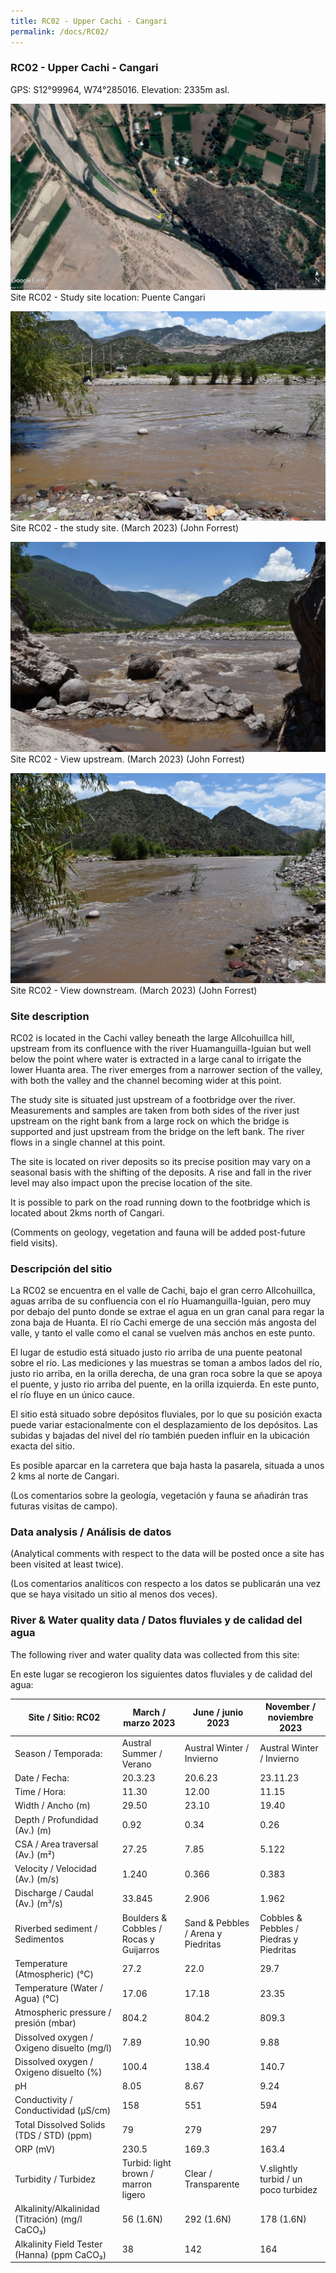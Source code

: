 ```yaml
---
title: RC02 - Upper Cachi - Cangari
permalink: /docs/RC02/
---
```



### RC02 - Upper Cachi - Cangari

GPS: S12°99964, W74°285016. 
Elevation: 2335m asl.


![RC02](/assets/sites/RC02.jpg)
Site RC02 - Study site location: Puente Cangari


![RC02 - the study site](/assets/sites/RC02site.jpg)
Site RC02 - the study site. (March 2023) (John Forrest)


![RC02 View upstream](/assets/sites/RC02upstream.jpg)
Site RC02 - View upstream. (March 2023) (John Forrest)


![RC02 View downstream](/assets/sites/RC02downstream.jpg)
Site RC02 - View downstream. (March 2023) (John Forrest)


### Site description

RC02 is located in the Cachi valley beneath the large Allcohuillca hill, upstream from its confluence with the river Huamanguilla-Iguian but well below the point where water is extracted in a large canal to irrigate the lower Huanta area. The river emerges from a narrower section of the valley, with both the valley and the channel becoming wider at this point.

The study site is situated just upstream of a footbridge over the river. Measurements and samples are taken from both sides of the river just upstream on the right bank from a large rock on which the bridge is supported and just upstream from the bridge on the left bank. The river flows in a single channel at this point.

The site is located on river deposits so its precise position may vary on a seasonal basis with the shifting of the deposits. A rise and fall in the river level may also impact upon the precise location of the site.

It is possible to park on the road running down to the footbridge which is located about 2kms north of Cangari.

(Comments on geology, vegetation and fauna will be added post-future field visits).


### Descripción del sitio

La RC02 se encuentra en el valle de Cachi, bajo el gran cerro Allcohuillca, aguas arriba de su confluencia con el río Huamanguilla-Iguian, pero muy por debajo del punto donde se extrae el agua en un gran canal para regar la zona baja de Huanta. El río Cachi emerge de una sección más angosta del valle, y tanto el valle como el canal se vuelven más anchos en este punto.

El lugar de estudio está situado justo rio arriba de una puente peatonal sobre el río. Las mediciones y las muestras se toman a ambos lados del río, justo rio arriba, en la orilla derecha, de una gran roca sobre la que se apoya el puente, y justo rio arriba del puente, en la orilla izquierda. En este punto, el río fluye en un único cauce.

El sitio está situado sobre depósitos fluviales, por lo que su posición exacta puede variar estacionalmente con el desplazamiento de los depósitos. Las subidas y bajadas del nivel del río también pueden influir en la ubicación exacta del sitio.

Es posible aparcar en la carretera que baja hasta la pasarela, situada a unos 2 kms al norte de Cangari.

(Los comentarios sobre la geología, vegetación y fauna se añadirán tras futuras visitas de campo).


### Data analysis / Análisis de datos

(Analytical comments with respect to the data will be posted once a site has been visited at least twice).

(Los comentarios analíticos con respecto a los datos se publicarán una vez que se haya visitado un sitio al menos dos veces).


### River & Water quality data / Datos fluviales y de calidad del agua

The following river and water quality data was collected from this site:

En este lugar se recogieron los siguientes datos fluviales y de calidad del agua:

|     Site / Sitio: RC02                                   |     March / marzo 2023                        |     June / junio 2023                     |     November / noviembre 2023                  |
|----------------------------------------------------------|-----------------------------------------------|-------------------------------------------|------------------------------------------------|
|     Season / Temporada:                                  |     Austral Summer / Verano                   |     Austral Winter / Invierno             |     Austral Winter / Invierno                  |
|     Date / Fecha:                                        |     20.3.23                                   |     20.6.23                               |     23.11.23                                   |
|     Time / Hora:                                         |     11.30                                     |     12.00                                 |     11.15                                      |
|     Width / Ancho (m)                                    |     29.50                                     |     23.10                                 |     19.40                                      |
|     Depth / Profundidad (Av.) (m)                        |     0.92                                      |     0.34                                  |     0.26                                       |
|     CSA / Area traversal (Av.) (m²)                      |     27.25                                     |     7.85                                  |     5.122                                      |
|     Velocity / Velocidad    (Av.) (m/s)                  |     1.240                                     |     0.366                                 |     0.383                                      |
|     Discharge / Caudal (Av.) (m³/s)                      |     33.845                                    |     2.906                                 |     1.962                                      |
|     Riverbed sediment / Sedimentos                       |     Boulders & Cobbles / Rocas y Guijarros    |     Sand & Pebbles / Arena y Piedritas    |     Cobbles & Pebbles / Piedras y Piedritas    |
|     Temperature (Atmospheric) (°C)                       |     27.2                                      |     22.0                                  |     29.7                                       |
|     Temperature (Water / Agua) (°C)                      |     17.06                                     |     17.18                                 |     23.35                                      |
|     Atmospheric pressure / presión (mbar)                |     804.2                                     |     804.2                                 |     809.3                                      |
|     Dissolved oxygen /   Oxigeno disuelto (mg/l)         |     7.89                                      |     10.90                                 |     9.88                                       |
|     Dissolved oxygen / Oxigeno disuelto (%)              |     100.4                                     |     138.4                                 |     140.7                                      |
|     pH                                                   |     8.05                                      |     8.67                                  |     9.24                                       |
|     Conductivity / Conductividad (µS/cm)                 |     158                                       |     551                                   |     594                                        |
|     Total Dissolved Solids (TDS / STD)  (ppm)            |     79                                        |     279                                   |     297                                        |
|     ORP (mV)                                             |     230.5                                     |     169.3                                 |     163.4                                      |
|     Turbidity / Turbidez                                 |     Turbid: light brown / marron ligero       |     Clear / Transparente                  |     V.slightly turbid / un poco turbidez       |
|     Alkalinity/Alkalinidad   (Titración) (mg/l CaCO₃)    |     56 (1.6N)                                 |     292 (1.6N)                            |     178 (1.6N)                                 |
|     Alkalinity Field Tester (Hanna) (ppm CaCO₃)          |     38                                        |     142                                   |     164                                        |


